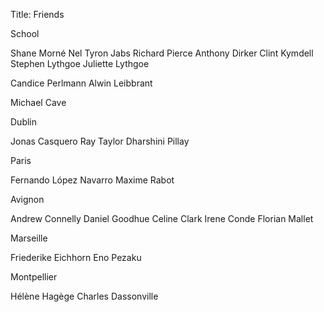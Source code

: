 Title: Friends

School

Shane
Morné Nel
Tyron Jabs
Richard Pierce
Anthony Dirker
Clint Kymdell
Stephen Lythgoe
Juliette Lythgoe

Candice Perlmann
Alwin Leibbrant

Michael Cave

Dublin

Jonas Casquero
Ray Taylor
Dharshini Pillay

Paris

Fernando López Navarro
Maxime Rabot

Avignon

Andrew Connelly
Daniel Goodhue
Celine Clark
Irene Conde
Florian Mallet

Marseille

Friederike Eichhorn
Eno Pezaku

Montpellier

Hélène Hagège
Charles Dassonville